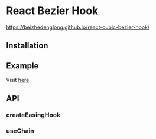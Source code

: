 # React Bezier Hook

https://beizhedenglong.github.io/react-cubic-bezier-hook/

## Installation

## Example

Visit [here](./example/index.js)


## API

### createEasingHook

### useChain